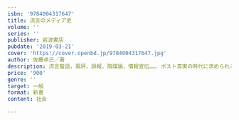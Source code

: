 ```yaml
---
isbn: '9784004317647'
title: 流言のメディア史
volume: ''
series: ''
publisher: 岩波書店
pubdate: '2019-03-21'
cover: 'https://cover.openbd.jp/9784004317647.jpg'
author: 佐藤卓己／著
description: 流言蜚語，風評，誤報，陰謀論，情報宣伝……．ポスト真実の時代に求められる「あいまい情報」を読むメディア的思考とは？
price: '900'
genre: ''
target: 一般
format: 新書
content: 社会

---
```

